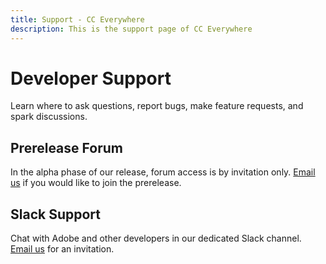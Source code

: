 ```yaml
---
title: Support - CC Everywhere 
description: This is the support page of CC Everywhere 
---
```


<Hero slots="heading, text" background="rgb(19, 93, 183)"/>

# Developer Support

Learn where to ask questions, report bugs, make feature requests, and spark discussions.

<DiscoverBlock slots="heading, text" width="50%"/>

## Prerelease Forum

In the alpha phase of our release, forum access is by invitation only. [Email us](mailto:cceverywheresupport@adobe.com) if you would like to join the prerelease.

<DiscoverBlock slots="heading, text" width="50%"/>

## Slack Support

Chat with Adobe and other developers in our dedicated Slack channel. [Email us](mailto:cceverywheresupport@adobe.com) for an invitation.
